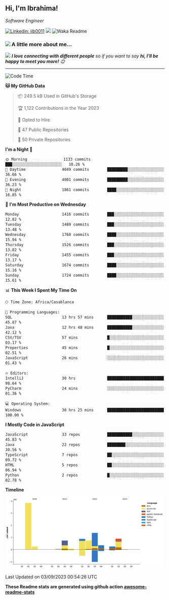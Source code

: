 <h2>Hi, I'm Ibrahima! </h2>
<p><em>Software Engineer 
</em></p>


[![Linkedin: iib0011](https://img.shields.io/badge/-iib0011-blue?style=flat-square&logo=Linkedin&logoColor=white&link=https://www.linkedin.com/in/iib0011/)](https://www.linkedin.com/in/iib0011/)
![](https://visitor-badge.glitch.me/badge?page_id=iib0011)
![Waka Readme](https://github.com/iib0011/iib0011/workflows/Waka%20Readme/badge.svg)


### <img src="https://media.giphy.com/media/VgCDAzcKvsR6OM0uWg/giphy.gif" width="50"> A little more about me...  


<img src="https://media.giphy.com/media/LnQjpWaON8nhr21vNW/giphy.gif" width="60"> <em><b>I love connecting with different people</b> so if you want to say <b>hi, I'll be happy to meet you more!</b> 😊</em>

---
<!--START_SECTION:waka-->
![Code Time](http://img.shields.io/badge/Code%20Time-2%2C472%20hrs%2045%20mins-blue)

**🐱 My GitHub Data** 

> 📦 249.5 kB Used in GitHub's Storage 
 > 
> 🏆 1,122 Contributions in the Year 2023
 > 
> 💼 Opted to Hire
 > 
> 📜 47 Public Repositories 
 > 
> 🔑 50 Private Repositories 
 > 
**I'm a Night 🦉** 

```text
🌞 Morning                1133 commits        ███░░░░░░░░░░░░░░░░░░░░░░   10.26 % 
🌆 Daytime                4049 commits        █████████░░░░░░░░░░░░░░░░   36.66 % 
🌃 Evening                4001 commits        █████████░░░░░░░░░░░░░░░░   36.23 % 
🌙 Night                  1861 commits        ████░░░░░░░░░░░░░░░░░░░░░   16.85 % 
```
📅 **I'm Most Productive on Wednesday** 

```text
Monday                   1416 commits        ███░░░░░░░░░░░░░░░░░░░░░░   12.82 % 
Tuesday                  1489 commits        ███░░░░░░░░░░░░░░░░░░░░░░   13.48 % 
Wednesday                1760 commits        ████░░░░░░░░░░░░░░░░░░░░░   15.94 % 
Thursday                 1526 commits        ███░░░░░░░░░░░░░░░░░░░░░░   13.82 % 
Friday                   1455 commits        ███░░░░░░░░░░░░░░░░░░░░░░   13.17 % 
Saturday                 1674 commits        ████░░░░░░░░░░░░░░░░░░░░░   15.16 % 
Sunday                   1724 commits        ████░░░░░░░░░░░░░░░░░░░░░   15.61 % 
```


📊 **This Week I Spent My Time On** 

```text
🕑︎ Time Zone: Africa/Casablanca

💬 Programming Languages: 
SQL                      13 hrs 57 mins      ███████████░░░░░░░░░░░░░░   45.87 % 
Java                     12 hrs 48 mins      ███████████░░░░░░░░░░░░░░   42.12 % 
CSV/TSV                  57 mins             █░░░░░░░░░░░░░░░░░░░░░░░░   03.17 % 
Properties               45 mins             █░░░░░░░░░░░░░░░░░░░░░░░░   02.51 % 
JavaScript               26 mins             ░░░░░░░░░░░░░░░░░░░░░░░░░   01.43 % 

🔥 Editors: 
IntelliJ                 30 hrs              █████████████████████████   98.64 % 
PyCharm                  24 mins             ░░░░░░░░░░░░░░░░░░░░░░░░░   01.36 % 

💻 Operating System: 
Windows                  30 hrs 25 mins      █████████████████████████   100.00 % 
```

**I Mostly Code in JavaScript** 

```text
JavaScript               33 repos            ███████████░░░░░░░░░░░░░░   45.83 % 
Java                     22 repos            ████████░░░░░░░░░░░░░░░░░   30.56 % 
TypeScript               7 repos             ██░░░░░░░░░░░░░░░░░░░░░░░   09.72 % 
HTML                     5 repos             ██░░░░░░░░░░░░░░░░░░░░░░░   06.94 % 
Python                   2 repos             █░░░░░░░░░░░░░░░░░░░░░░░░   02.78 % 
```



**Timeline**

![Lines of Code chart](https://raw.githubusercontent.com/iib0011/iib0011/master/assets/bar_graph.png)


 Last Updated on 03/09/2023 00:54:26 UTC
<!--END_SECTION:waka-->

**These Readme stats are generated using github action [awesome-readme-stats](https://github.com/iib0011/waka-readme-stats)**
